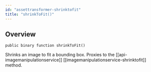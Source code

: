 ```yaml
---
id: "assettransformer-shrinktofit"
title: "shrinkToFit()"
---
```



## Overview




```luceescript
public binary function shrinkToFit()
```

Shrinks an image to fit a bounding box. Proxies to the [[api-imagemanipulationservice]] [[imagemanipulationservice-shrinktofit]] method.

